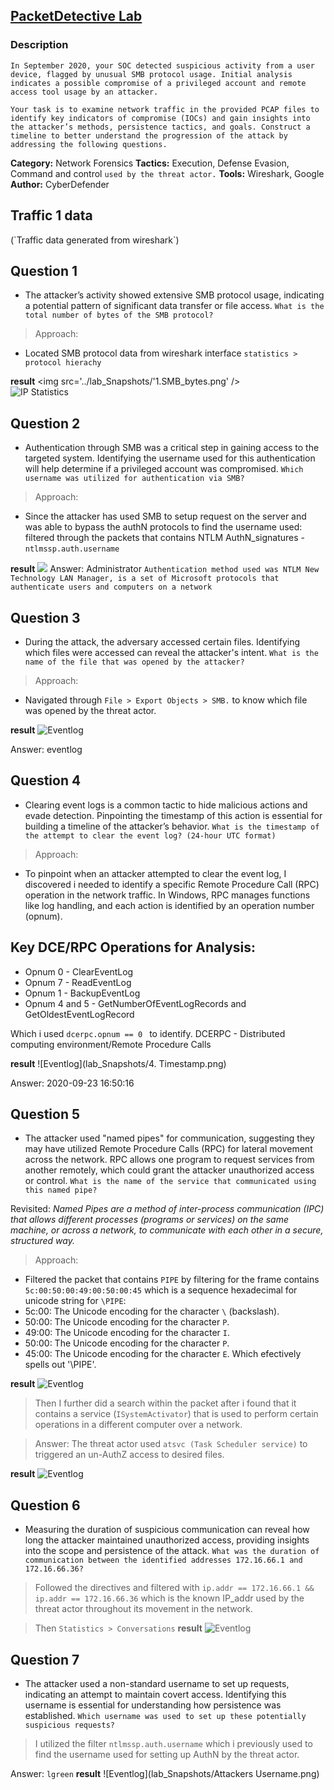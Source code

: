 ## [PacketDetective Lab](https://cyberdefenders.org/blueteam-ctf-challenges/packetdetective/)

### Description

`In September 2020, your SOC detected suspicious activity from a user device, flagged by unusual SMB protocol usage. Initial analysis indicates a possible compromise of a privileged account and remote access tool usage by an attacker.`

`Your task is to examine network traffic in the provided PCAP files to identify key indicators of compromise (IOCs) and gain insights into the attacker’s methods, persistence tactics, and goals. Construct a timeline to better understand the progression of the attack by addressing the following questions.`

**Category:** Network Forensics 
**Tactics:** Execution, Defense Evasion, Command and control `used by the threat actor.`
**Tools:** Wireshark, Google  
**Author:** CyberDefender  


<h2> Traffic 1 data </h2> 
(`Traffic data generated from wireshark`)

## Question 1
 - The attacker’s activity showed extensive SMB protocol usage, indicating a potential pattern of significant data transfer or file access. 
``What is the total number of bytes of the SMB protocol?``
 
> Approach:
 - Located SMB protocol data from wireshark interface `statistics > protocol hierachy`
 
 **result**
 <img src='../lab_Snapshots/'1.SMB_bytes.png' />  
 ![IP Statistics](lab_Snapshots/1.SMB_bytes.png) 
 
 
## Question 2
 - Authentication through SMB was a critical step in gaining access to the targeted system. Identifying the username used for this authentication will help determine if a privileged account was compromised. 
 ``Which username was utilized for authentication via SMB?``
 
> Approach:
 - Since the attacker has used SMB to setup request on the server and was able to bypass the authN protocols to find the username used: filtered through the packets that contains NTLM AuthN_signatures - `ntlmssp.auth.username`
 
 **result** 
 <img src='../lab_Snapshots/2.UsernameAuthN_via_SMB.png' /> 
 Answer: Administrator
`Authentication method used was NTLM New Technology LAN Manager, is a set of Microsoft protocols that authenticate users and computers on a network`

## Question 3
 - During the attack, the adversary accessed certain files. Identifying which files were accessed can reveal the attacker's intent. 
 ``What is the name of the file that was opened by the attacker?``
 
> Approach:
 - Navigated through `File > Export Objects > SMB.` to know which file was opened by the threat actor.
 
 **result** 
  ![Eventlog](lab_Snapshots/3.File_accessedby_threatactor.png) 
 
 Answer: eventlog

## Question 4
 - Clearing event logs is a common tactic to hide malicious actions and evade detection. Pinpointing the timestamp of this action is essential for building a timeline of the attacker’s behavior. 
 ``What is the timestamp of the attempt to clear the event log? (24-hour UTC format) ``
 
> Approach:
 - To pinpoint when an attacker attempted to clear the event log, I discovered i needed to identify a specific Remote Procedure Call (RPC) operation in the network traffic. In Windows, RPC manages functions like log handling, and each action is identified by an operation number (opnum).
 
## Key DCE/RPC Operations for Analysis:
 - Opnum 0 - ClearEventLog
 - Opnum 7 - ReadEventLog 
 - Opnum 1 - BackupEventLog
 - Opnum 4 and 5 - GetNumberOfEventLogRecords and GetOldestEventLogRecord
 
Which i used `dcerpc.opnum == 0 ` to identify.
DCERPC - Distributed computing environment/Remote Procedure Calls
 
 **result** 
  ![Eventlog](lab_Snapshots/4. Timestamp.png) 
 
 Answer: 2020-09-23 16:50:16
 
## Question 5
 - The attacker used "named pipes" for communication, suggesting they may have utilized Remote Procedure Calls (RPC) for lateral movement across the network. RPC allows one program to request services from another remotely, which could grant the attacker unauthorized access or control. 
 ``What is the name of the service that communicated using this named pipe?``

Revisited: _Named Pipes are a method of inter-process communication (IPC) that allows different processes (programs or services) on the same machine, or across a network, to communicate with each other in a secure, structured way._
 
> Approach:
 - Filtered the packet that contains `PIPE` by filtering for the frame contains `5c:00:50:00:49:00:50:00:45` which is a sequence hexadecimal for unicode string for `\PIPE`:
 - 5c:00: The Unicode encoding for the character `\` (backslash).
 - 50:00: The Unicode encoding for the character `P`.
 - 49:00: The Unicode encoding for the character `I`.
 - 50:00: The Unicode encoding for the character `P`.
 - 45:00: The Unicode encoding for the character `E`.
 Which efectively spells out '\PIPE'.
 
 **result** 
  ![Eventlog](lab_Snapshots/5_PIPE.png) 
  
> Then I further did a search within the packet after i found that it contains a service (`ISystemActivator`) that is used to perform certain operations in a different computer over a network.
 
> Answer: The threat actor used `atsvc (Task Scheduler service)` to triggered an un-AuthZ access to desired files.

**result** 
  ![Eventlog](lab_Snapshots/5_PIPEService.png) 
  
  
## Question 6
 - Measuring the duration of suspicious communication can reveal how long the attacker maintained unauthorized access, providing insights into the scope and persistence of the attack. 
 `What was the duration of communication between the identified addresses 172.16.66.1 and 172.16.66.36?`

> Followed the directives and filtered with `ip.addr == 172.16.66.1 && ip.addr == 172.16.66.36` which is the known IP_addr used by the threat actor throughout its movement in the network.

> Then `Statistics > Conversations`
**result** 
  ![Eventlog](lab_Snapshots/Duration.png) 
 
## Question 7
 - The attacker used a non-standard username to set up requests, indicating an attempt to maintain covert access. Identifying this username is essential for understanding how persistence was established. 
 `Which username was used to set up these potentially suspicious requests?`
 
> I utilized the filter `ntlmssp.auth.username` which i previously used to find the username used for setting up AuthN by the threat actor.
 
 Answer: `lgreen`
**result** 
 ![Eventlog](lab_Snapshots/Attackers Username.png) 
  

